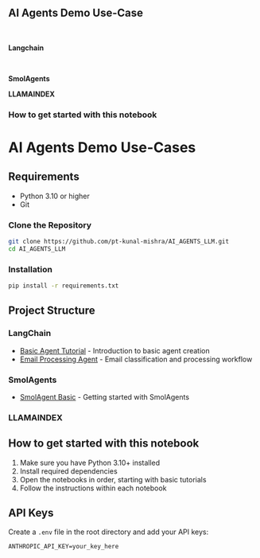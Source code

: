 ## AI Agents Demo Use-Case ##
<br>

**Langchain**

<br>

**SmolAgents**
<br>

**LLAMAINDEX**


<h3>How to get started with this notebook</h3>


# AI Agents Demo Use-Cases

## Requirements
- Python 3.10 or higher
- Git


### Clone the Repository
```bash
git clone https://github.com/pt-kunal-mishra/AI_AGENTS_LLM.git
cd AI_AGENTS_LLM
```

### Installation
```bash
pip install -r requirements.txt
```

## Project Structure

### LangChain
- [Basic Agent Tutorial](./Module-1/basic.ipynb) - Introduction to basic agent creation
- [Email Processing Agent](./Module-1/langgraph-mistralai-batman_alfred_clone.ipynb) - Email classification and processing workflow

### SmolAgents
- [SmolAgent Basic](./Module-1/smolagents) - Getting started with SmolAgents
<!-- - [Advanced SmolAgent](./Module-2/advanced.ipynb) - Advanced agent interactions -->

### LLAMAINDEX
<!-- - [LlamaIndex Tutorial](./Module-3/basic.ipynb) - Basic indexing and retrieval
- [Advanced Indexing](./Module-3/advanced.ipynb) - Complex document processing -->

## How to get started with this notebook

1. Make sure you have Python 3.10+ installed
2. Install required dependencies
3. Open the notebooks in order, starting with basic tutorials
4. Follow the instructions within each notebook

## API Keys
Create a `.env` file in the root directory and add your API keys:
```env
ANTHROPIC_API_KEY=your_key_here
```


